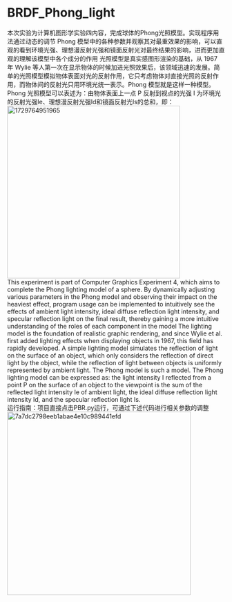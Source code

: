 # BRDF_Phong_light
本次实验为计算机图形学实验四内容，完成球体的Phong光照模型。实现程序用法通过动态的调节 Phong 模型中的各种参数并观察其对最重效果的影响，可以直观的看到环境光强、理想漫反射光强和镜面反射光对最终结果的影响，进而更加直观的理解该模型中各个成分的作用
光照模型是真实感图形渲染的基础，从 1967 年 Wylie 等人第一次在显示物体的时候加进光照效果后，该领域迅速的发展。简单的光照模型模拟物体表面对光的反射作用，它只考虑物体对直接光照的反射作用，而物体间的反射光只用环境光统一表示。Phong 模型就是这样一种模型。 Phong 光照模型可以表述为：由物体表面上一点 P 反射到视点的光强 I 为环境光的反射光强Ie、理想漫反射光强Id和镜面反射光Is的总和，即：  <img width="400" alt="1729764951965" src="https://github.com/user-attachments/assets/da34a586-4055-4d86-a087-6426186369ec">     
This experiment is part of Computer Graphics Experiment 4, which aims to complete the Phong lighting model of a sphere. By dynamically adjusting various parameters in the Phong model and observing their impact on the heaviest effect, program usage can be implemented to intuitively see the effects of ambient light intensity, ideal diffuse reflection light intensity, and specular reflection light on the final result, thereby gaining a more intuitive understanding of the roles of each component in the model
The lighting model is the foundation of realistic graphic rendering, and since Wylie et al. first added lighting effects when displaying objects in 1967, this field has rapidly developed. A simple lighting model simulates the reflection of light on the surface of an object, which only considers the reflection of direct light by the object, while the reflection of light between objects is uniformly represented by ambient light. The Phong model is such a model. The Phong lighting model can be expressed as: the light intensity I reflected from a point P on the surface of an object to the viewpoint is the sum of the reflected light intensity Ie of ambient light, the ideal diffuse reflection light intensity Id, and the specular reflection light Is.  
运行指南：项目直接点击PBR.py运行，可通过下述代码进行相关参数的调整  
<img width="425" alt="7a7dc2798eeb1abae4e10c989441efd" src="https://github.com/user-attachments/assets/6749f4fe-5499-4269-839b-e7c3c33e40c9">
